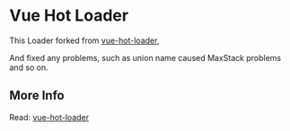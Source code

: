 # Vue Hot Loader

This Loader forked from [vue-hot-loader](https://github.com/jshmrtn/vue-hot-loader),

And fixed any problems, such as union name caused MaxStack problems and so on.

## More Info

Read: [vue-hot-loader](https://www.npmjs.com/package/vue-hot-loader)